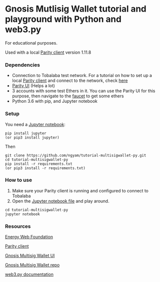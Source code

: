 # Gnosis Mutlisig Wallet tutorial and playground with Python and web3.py

For educational purposes.

Used with a local [Parity client](https://github.com/paritytech/parity-ethereum) version 1.11.8

### Dependencies

- Connection to Tobalaba test network. For a tutorial on how to set up a local [Parity client](https://github.com/paritytech/parity-ethereum) and connect to the network, check [here](https://energyweb.atlassian.net/wiki/spaces/EWF/pages/72974337/Install+the+Energy-Web+Client)
- [Parity UI](https://github.com/parity-js/shell) (Helps a lot)
- 3 accounts with some test Ethers in it. You can use the Parity UI for this purpose, then navigate to the [faucet](http://tobalaba.slock.it/faucet/) to get some ethers
- Python 3.6 with pip, and Jupyter notebook

### Setup
You need a [Jupyter notebook](http://jupyter.org/install):
```
pip install jupyter
(or pip3 install jupyter)
```
Then

```
git clone https://github.com/ngyam/tutorial-multisigwallet-py.git
cd tutorial-multisigwallet-py
pip install -r requirements.txt
(or pip3 install -r requirements.txt)
```

### How to use
 1. Make sure your Parity client is running and configured to connect to Tobalaba
 2. Open the [Jupyter notebook file](./MultisigWalletTutorialPy.ipynb) and play around.

```
cd tutorial-multisigwallet-py
jupyter notebook
```

### Resources

[Energy Web Foundation](http://www.energyweb.org/)

[Parity client](https://github.com/paritytech/parity-ethereum)

[Gnosis Multisig Wallet UI](https://wallet.gnosis.pm/#/wallets)

[Gnosis Multisig Wallet repo](https://github.com/gnosis/MultiSigWallet)

[web3.py documentation](https://web3py.readthedocs.io/en/stable/)  
